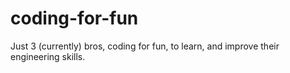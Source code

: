 # coding-for-fun
Just 3 (currently) bros, coding for fun, to learn, and improve their engineering skills. 
